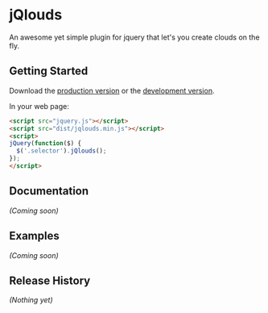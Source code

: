 # jQlouds

An awesome yet simple plugin for jquery that let's you create clouds on the fly.

## Getting Started

Download the [production version][min] or the [development version][max].

[min]: https://raw.github.com/enricodeleo/jquery-jqlouds/master/dist/jquery.jqlouds.min.js
[max]: https://raw.github.com/enricodeleo/jquery-jqlouds/master/dist/jquery.jqlouds.js

In your web page:

```html
<script src="jquery.js"></script>
<script src="dist/jqlouds.min.js"></script>
<script>
jQuery(function($) {
  $('.selector').jQlouds();
});
</script>
```

## Documentation
_(Coming soon)_

## Examples
_(Coming soon)_

## Release History
_(Nothing yet)_
